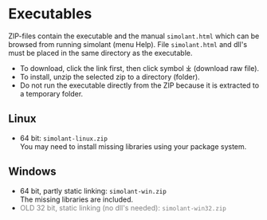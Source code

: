 # Executables

ZIP-files contain the executable and the manual `simolant.html` which can be browsed from running simolant (menu Help).  File `simolant.html` and dll's must be placed in the same directory as the executable.

* To download, click the link first, then click symbol ⤓ (download raw file).
* To install, unzip the selected zip to a directory (folder).
* Do not run the executable directly from the ZIP because it is extracted to a temporary folder.

## Linux

* 64 bit: `simolant-linux.zip`<br />
  You may need to install missing libraries using your package system.

## Windows

* 64 bit, partly static linking: `simolant-win.zip`<br />
  The missing libraries are included. 
* <font color=gray>OLD 32 bit, static linking (no dll's needed): `simolant-win32.zip`</font>
